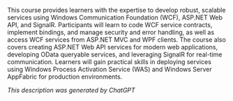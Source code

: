 This course provides learners with the expertise to develop robust, scalable services using Windows Communication Foundation (WCF), ASP.NET Web API, and SignalR. Participants will learn to code WCF service contracts, implement bindings, and manage security and error handling, as well as access WCF services from ASP.NET MVC and WPF clients. The course also covers creating ASP.NET Web API services for modern web applications, developing OData queryable services, and leveraging SignalR for real-time communication. Learners will gain practical skills in deploying services using Windows Process Activation Service (WAS) and Windows Server AppFabric for production environments.

*This description was generated by ChatGPT*